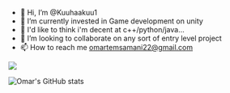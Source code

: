 - 👋 Hi, I’m @Kuuhaakuu1
- 🌱 I’m currently invested in Game development on unity
- 🌱 I'd like to think i'm decent at c++/python/java...
- 💞️ I’m looking to collaborate on any sort of entry level project
- 📫 How to reach me omartemsamani22@gmail.com

![](https://komarev.com/ghpvc/?username=Kuuhaakuu1)

![Omar's GitHub stats](https://github-readme-stats.vercel.app/api?username=Kuuhaakuu1&show_icons=true&theme=tokyonight)
